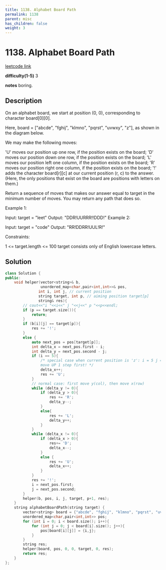 ```yaml
---
title: 1138. Alphabet Board Path
permalink: 1138
parent: misc
has_children: false
weight: 3
---
```

# 1138. Alphabet Board Path
[leetcode link](https://leetcode.com/problems/alphabet-board-path/)

**difficulty(1-5)** 
3

**notes** 
boring.

## Description
On an alphabet board, we start at position (0, 0), corresponding to character board[0][0].

Here, board = ["abcde", "fghij", "klmno", "pqrst", "uvwxy", "z"], as shown in the diagram below.



We may make the following moves:

'U' moves our position up one row, if the position exists on the board;
'D' moves our position down one row, if the position exists on the board;
'L' moves our position left one column, if the position exists on the board;
'R' moves our position right one column, if the position exists on the board;
'!' adds the character board[r][c] at our current position (r, c) to the answer.
(Here, the only positions that exist on the board are positions with letters on them.)

Return a sequence of moves that makes our answer equal to target in the minimum number of moves.  You may return any path that does so.

 

Example 1:

Input: target = "leet"
Output: "DDR!UURRR!!DDD!"
Example 2:

Input: target = "code"
Output: "RR!DDRR!UUL!R!"
 

Constraints:

1 <= target.length <= 100
target consists only of English lowercase letters.


## Solution
```c++
class Solution {
public:
    void helper(vector<string>& b,
                unordered_map<char,pair<int,int>>& pos,
               int i, int j, // current position
               string target, int p, // aiming position target[p]
               string& res){
        // cout<<"i "<<i<<" j "<<j<<" p "<<p<<endl;
        if (p == target.size()){
            return;
        }
        if (b[i][j] == target[p]){
            res += '!';
        }
        else {
            auto next_pos = pos[target[p]];
            int delta_x = next_pos.first - i;
            int delta_y = next_pos.second - j;
            if (i == 5){ 
                /* special case when current position is 'z': i = 5 j = 0
                move UP 1 step first! */
                delta_x++;
                res += 'U';
            }
            // normal case: first move y(col), then move x(row)
            while (delta_y != 0){
                if (delta_y > 0){
                    res += 'R';
                    delta_y--;
                }
                else{
                    res += 'L';
                    delta_y++;
                }
            }
            while (delta_x != 0){
                if (delta_x > 0){
                    res+= 'D';
                    delta_x--;
                }
                else {
                    res += 'U';
                    delta_x++;
                }
            }
            res += '!';
            i = next_pos.first;
            j = next_pos.second;
        }
        helper(b, pos, i, j, target, p+1, res);
    }
    string alphabetBoardPath(string target) {
        vector<string> board = {"abcde", "fghij", "klmno", "pqrst", "uvwxy", "z"};
        unordered_map<char,pair<int,int>> pos;
        for (int i = 0; i < board.size(); i++){
            for (int j = 0; j < board[i].size(); j++){
                pos[board[i][j]] = {i,j};
            }
        }
        string res;
        helper(board, pos, 0, 0, target, 0, res);
        return res;
    }
};
``` 


